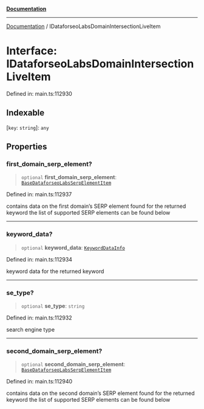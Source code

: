 [**Documentation**](../README.md)

***

[Documentation](../README.md) / IDataforseoLabsDomainIntersectionLiveItem

# Interface: IDataforseoLabsDomainIntersectionLiveItem

Defined in: main.ts:112930

## Indexable

\[`key`: `string`\]: `any`

## Properties

### first\_domain\_serp\_element?

> `optional` **first\_domain\_serp\_element**: [`BaseDataforseoLabsSerpElementItem`](../classes/BaseDataforseoLabsSerpElementItem.md)

Defined in: main.ts:112937

contains data on the first domain’s SERP element found for the returned keyword
the list of supported SERP elements can be found below

***

### keyword\_data?

> `optional` **keyword\_data**: [`KeywordDataInfo`](../classes/KeywordDataInfo.md)

Defined in: main.ts:112934

keyword data for the returned keyword

***

### se\_type?

> `optional` **se\_type**: `string`

Defined in: main.ts:112932

search engine type

***

### second\_domain\_serp\_element?

> `optional` **second\_domain\_serp\_element**: [`BaseDataforseoLabsSerpElementItem`](../classes/BaseDataforseoLabsSerpElementItem.md)

Defined in: main.ts:112940

contains data on the second domain’s SERP element found for the returned keyword
the list of supported SERP elements can be found below
